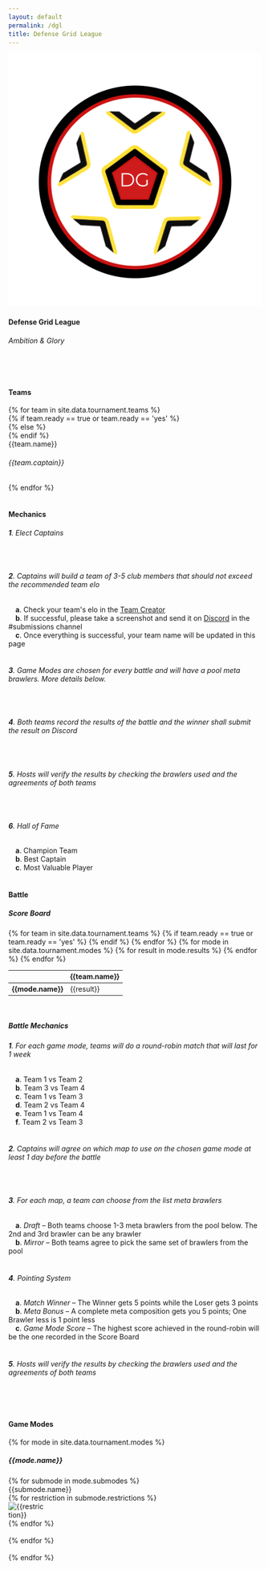 ```yaml
---
layout: default
permalink: /dgl
title: Defense Grid League
---
```


<div class="container"> 
    <div class="row">
        <div class="col s12 m12 l12 center-align">
            <img class="header-img responsive-img" id="logo" src="/assets/img/DGL_Logo.png"/>
            <h4 class="logo-text">Defense Grid League</h4>
            <h6 class="logo-text">Ambition & Glory</h6>
            <br>
            <div class="divider red-shadow"></div>
            <br>
        </div>
        <div class="col s12 m12 l12">
            <h4>Teams</h4>
        </div>
        {% for team in site.data.tournament.teams %}
            <div class="col s12 m4 l3 center-align" id="col1-{{forloop.index}}">
            {% if team.ready == true or team.ready == 'yes' %}
                <div class="card red-shadow">
            {% else %}
                <div class="card">
            {% endif %}
                    <div class="card-content">
                        <span class="card-title grey-text text-darken-4 logo-text">{{team.name}}</span>
                        <h6 class="logo-text">{{team.captain}}</h6>
                    </div>
                </div>
            </div>
        {% endfor %}
        <div class="col s12 m12 l12">
            <br>
            <div class="divider"></div>
            <h4>Mechanics</h4>
            <h6><b>1</b>. Elect Captains</h6><br>
            <h6><b>2</b>. Captains will build a team of 3-5 club members that should not exceed the recommended team elo</h6>
            &emsp;<h7><b>a</b>. Check your team's elo in the <u><a href="{{site.url}}/team-creator">Team Creator</a></u></h7><br>
            &emsp;<h7><b>b</b>. If successful, please take a screenshot and send it on <u><a href="{{site.url}}/#chat">Discord</a></u> in the #submissions channel</h7><br>
            &emsp;<h7><b>c</b>. Once everything is successful, your team name will be updated in this page</h7><br><br>
            <h6><b>3</b>. Game Modes are chosen for every battle and will have a pool meta brawlers. More details below.</h6><br>
            <h6><b>4</b>. Both teams record the results of the battle and the winner shall submit the result on Discord</h6><br>
            <h6><b>5</b>. Hosts will verify the results by checking the brawlers used and the agreements of both teams</h6><br>
            <h6><b>6</b>. Hall of Fame</h6>
            &emsp;<h7><b>a</b>. Champion Team</h7><br>
            &emsp;<h7><b>b</b>. Best Captain</h7><br>
            &emsp;<h7><b>c</b>. Most Valuable Player</h7><br>
        </div>
        <div class="col s12 m12 l12">
            <br>
            <div class="divider"></div>
            <h4>Battle</h4>
            <h5>Score Board</h5>
            <table class="responsive-table centered highlight">
                <thead>
                    <tr>
                        <th></th>
                        {% for team in site.data.tournament.teams %}
                        {% if team.ready == true or team.ready == 'yes' %}
                        <th>{{team.name}}</th>
                        {% endif %}
                        {% endfor %}
                    </tr>
                </thead>
                <tbody>
                    {% for mode in site.data.tournament.modes %}
                    <tr>
                        <th>{{mode.name}}</th>
                        {% for result in mode.results %}
                        <td>{{result}}</td>
                        {% endfor %}
                    </tr>
                    {% endfor %}
                </tbody>
            </table>
            <br>
            <h5>Battle Mechanics</h5>
            <h6><b>1</b>. For each game mode, teams will do a round-robin match that will last for 1 week</h6>
            &emsp;<h7><b>a</b>. Team 1 vs Team 2</h7><br>
            &emsp;<h7><b>b</b>. Team 3 vs Team 4</h7><br>
            &emsp;<h7><b>c</b>. Team 1 vs Team 3</h7><br>
            &emsp;<h7><b>d</b>. Team 2 vs Team 4</h7><br>
            &emsp;<h7><b>e</b>. Team 1 vs Team 4</h7><br>
            &emsp;<h7><b>f</b>. Team 2 vs Team 3</h7><br><br>
            <h6><b>2</b>. Captains will agree on which map to use on the chosen game mode at least 1 day before the battle</h6><br>
            <h6><b>3</b>. For each map, a team can choose from the list meta brawlers</h6>
            &emsp;<h7><b>a</b>. <i>Draft</i> &ndash; Both teams choose 1-3 meta brawlers from the pool below. The 2nd and 3rd brawler can be any brawler</h7><br>
            &emsp;<h7><b>b</b>. <i>Mirror</i> &ndash; Both teams agree to pick the same set of brawlers from the pool</h7><br><br>
            <h6><b>4</b>. Pointing System</h6>
            &emsp;<h7><b>a</b>. <i>Match Winner</i> &ndash; The Winner gets 5 points while the Loser gets 3 points</h7><br>
            &emsp;<h7><b>b</b>. <i>Meta Bonus</i> &ndash; A complete meta composition gets you 5 points; One Brawler less is 1 point less</h7><br>
            &emsp;<h7><b>c</b>. <i>Game Mode Score</i> &ndash; The highest score achieved in the round-robin will be the one recorded in the Score Board</h7><br><br>
            <h6><b>5</b>. Hosts will verify the results by checking the brawlers used and the agreements of both teams</h6><br>
        </div>
        <div class="col s12 m12 l12">
            <br>
            <div class="divider"></div>
            <h4>Game Modes</h4>
        </div>
        {% for mode in site.data.tournament.modes %}
        <div class="col s12 m12 l12" id="col2-{{forloop.index}}">
            <h5><b>{{mode.name}}</b></h5>
            {% for submode in mode.submodes %}
            <div class="card">
                <div class="card-content">
                    <span class="card-title black-text text-darken-4 logo-text">{{submode.name}}</span>
                    <br>
                    <div class="row">
                    {% for restriction in submode.restrictions %}
                    <div class="col s4 m2 l1">
                        <img class="responsive-img" style="max-width:70px" src="/assets/img/restrictions/{{restriction}}.png" alt="{{restriction}}">
                    </div>
                    {% endfor %}
                    </div>
                </div>
            </div>
            <br>
            {% endfor %}
        </div>
        <br>
        {% endfor %}
    </div>
    <br><br>
</div>